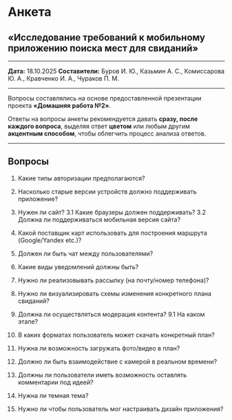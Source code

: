 # Анкета

## «Исследование требований к мобильному приложению поиска мест для свиданий»

---

**Дата:** 18.10.2025
**Составители:**
Буров И. Ю., Казьмин А. С., Комиссарова Ю. А.,
Кравченко И. А., Чураков П. М.

---

Вопросы составлялись на основе предоставленной презентации проекта
**«Домашняя работа №2»**.

Ответы на вопросы анкеты рекомендуется давать **сразу, после каждого вопроса**,
выделяя ответ **цветом** или любым другим **акцентным способом**,
чтобы облегчить процесс анализа ответов.

---

## Вопросы

1. Какие типы авторизации предполагаются?

2. Насколько старые версии устройств должно поддерживать приложение?

3. Нужен ли сайт?
    3.1	Какие браузеры должен поддерживать?
    3.2	Должна ли поддерживаться мобильная версия сайта?

4. Какой поставщик карт использовать для построения маршрута (Google/Yandex etc.)?

5. Должен ли быть чат между пользователями?

6. Какие виды уведомлений должны быть?

7. Нужно ли реализовывать рассылку (на почту/номер телефона)?

8. Нужно ли визуализировать схемы изменения конкретного плана свиданий?

9. Должна ли осуществляться модерация контента?
    9.1 На каком этапе?

10. В каких форматах пользователь может скачать конкретный план?

11. Нужна ли возможность загружать фото/видео в план?

12. Должно ли быть взаимодействие с камерой в реальном времени?

13. Должны ли пользователи иметь возможность оставлять комментарии под идеей?

14. Нужна ли темная тема?

15. Нужно ли чтобы пользователь мог настраивать дизайн приложения?
